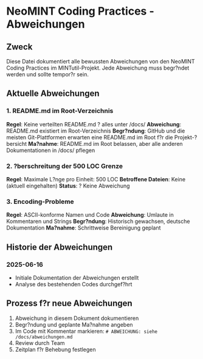 # NeoMINT Coding Practices - Abweichungen

## Zweck
Diese Datei dokumentiert alle bewussten Abweichungen von den NeoMINT Coding Practices im MINTutil-Projekt.
Jede Abweichung muss begr?ndet werden und sollte tempor?r sein.

## Aktuelle Abweichungen

### 1. README.md im Root-Verzeichnis
**Regel**: Keine verteilten README.md ? alles unter /docs/
**Abweichung**: README.md existiert im Root-Verzeichnis
**Begr?ndung**: GitHub und die meisten Git-Plattformen erwarten eine README.md im Root f?r die Projekt-?bersicht
**Ma?nahme**: README.md im Root belassen, aber alle anderen Dokumentationen in /docs/ pflegen

### 2. ?berschreitung der 500 LOC Grenze
**Regel**: Maximale L?nge pro Einheit: 500 LOC
**Betroffene Dateien**: Keine (aktuell eingehalten)
**Status**: ? Keine Abweichung

### 3. Encoding-Probleme
**Regel**: ASCII-konforme Namen und Code
**Abweichung**: Umlaute in Kommentaren und Strings
**Begr?ndung**: Historisch gewachsen, deutsche Dokumentation
**Ma?nahme**: Schrittweise Bereinigung geplant

## Historie der Abweichungen

### 2025-06-16
- Initiale Dokumentation der Abweichungen erstellt
- Analyse des bestehenden Codes durchgef?hrt

## Prozess f?r neue Abweichungen

1. Abweichung in diesem Dokument dokumentieren
2. Begr?ndung und geplante Ma?nahme angeben
3. Im Code mit Kommentar markieren: `# ABWEICHUNG: siehe /docs/abweichungen.md`
4. Review durch Team
5. Zeitplan f?r Behebung festlegen
